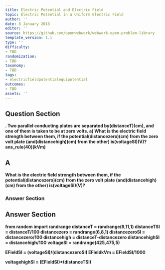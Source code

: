 ```yaml
---
title: Electric Potential and Electric Field
topic: Electric Potential in a Uniform Electric Field
author: ''
date: 8 January 2018
editor: ''
source: https://github.com/openwebwork/webwork-open-problem-library
template_version: 1.1
type: ''
difficulty:
- TBD
randomization:
- TBD
taxonomy:
- TBD
tags:
- electricfieldpotentialequipotential
outcomes:
- TBD
assets: ''
---
```


## Question Section 

<b>.
Two parallel conducting plates are separated by(distanceT)(cm), and one of them is taken to be at zero volts.
a) What is the electric field strength between them, if the potential(distancezero)(cm) from the zero volt plate (and(distancehigh)(cm) from the other) is(voltageSI)(V)? 
ans_rule(40)(kVm)

## A
What is the electric field strength between them, if the potential(distancezero)(cm) from the zero volt plate (and(distancehigh)(cm) from the other) is(voltageSI)(V)? 
### Answer Section


## Answer Section

from random import randrange
distanceT = randrange(9,11,1)
distanceTSI = distanceT/100
distancezero = randrange(6,8,1)
distancezeroSI = distancezero/100
distancehigh = distanceT-distancezero
distancehighSI = distancehigh/100
voltageSI = randrange(425,475,5)

EFieldSI = (voltageSI)/(distancezeroSI)
EFieldkVm = EFieldSI/1000

voltagehighSI = (EFieldSI)*(distanceTSI)